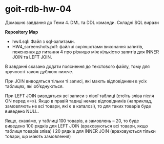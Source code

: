 # goit-rdb-hw-04
Домашнє завдання до Теми 4. DML та DDL команди. Складні SQL вирази

**Repository Map**

- hw4.sql: Файл з sql-запитами.
- HW4_screenshots.pdf: файл зі скріншотами виконання запитів, пояснення до питання 4 про різницю між кількістю запитів для INNER JOIN та LEFT JOIN.

В завданні сказано додати пояснення до текстового файлу, тому для зручності також дублюю нижче.

При JOIN виводяться тільки ті записі, які мають відповідники в усіх таблицях, які об’єднуються.

При LEFT JOIN виводяться всі записи з лівої таблиці (стоїть зліва після ON перед «=»). Якщо  в правій тадиці немає відповідників (наприклад, замовляють не всі товари, які є в 
каталозі), то для таких товарів буде виведено NULL. 

Якщо, скажімо, у таблиці 100 товарів, а замовлень – 20, то буде виведено 100 рядків для LEFT JOIN (враховуються всі товари, якщо таблиця товарів зліва) і 20 рядків для INNER JOIN (враховуються тільки товари, що мають замовлення)
